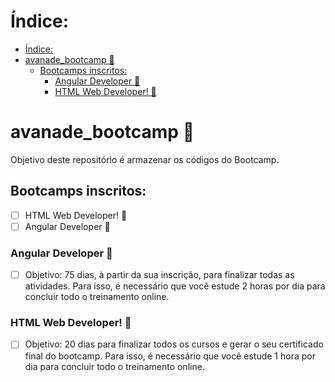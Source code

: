 # Índice:

- [Índice:](#índice)
- [avanade_bootcamp 🚀](#avanade_bootcamp-)
  - [Bootcamps inscritos:](#bootcamps-inscritos)
    - [Angular Developer 🚀](#angular-developer-)
    - [HTML Web Developer! 🚀](#html-web-developer-)

# avanade_bootcamp 🚀

Objetivo deste repositório é armazenar os códigos do Bootcamp.

## Bootcamps inscritos:

- [ ] HTML Web Developer! 🚀
- [ ] Angular Developer 🚀

### Angular Developer 🚀

- [ ] Objetivo:
      75 dias, à partir da sua inscrição, para finalizar todas as atividades.
      Para isso, é necessário que você estude 2 horas por dia para concluir todo o treinamento online.

### HTML Web Developer! 🚀

- [ ] Objetivo:
      20 dias para finalizar todos os cursos e gerar o seu certificado final do bootcamp.
      Para isso, é necessário que você estude 1 hora por dia para concluir todo o treinamento online.
